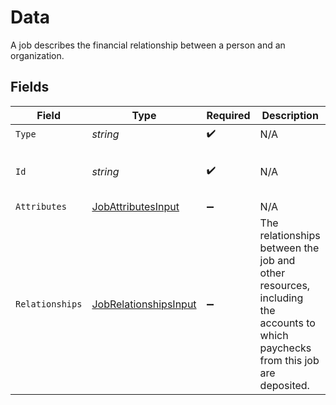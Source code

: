 # Data

A job describes the financial relationship between a person and an organization.


## Fields

| Field                                                                                                                         | Type                                                                                                                          | Required                                                                                                                      | Description                                                                                                                   | Example                                                                                                                       |
| ----------------------------------------------------------------------------------------------------------------------------- | ----------------------------------------------------------------------------------------------------------------------------- | ----------------------------------------------------------------------------------------------------------------------------- | ----------------------------------------------------------------------------------------------------------------------------- | ----------------------------------------------------------------------------------------------------------------------------- |
| `Type`                                                                                                                        | *string*                                                                                                                      | :heavy_check_mark:                                                                                                            | N/A                                                                                                                           |                                                                                                                               |
| `Id`                                                                                                                          | *string*                                                                                                                      | :heavy_check_mark:                                                                                                            | N/A                                                                                                                           | e9d84b0d-92ba-43c9-93bf-7c993313fa6f                                                                                          |
| `Attributes`                                                                                                                  | [JobAttributesInput](../../Models/Components/JobAttributesInput.md)                                                           | :heavy_minus_sign:                                                                                                            | N/A                                                                                                                           |                                                                                                                               |
| `Relationships`                                                                                                               | [JobRelationshipsInput](../../Models/Components/JobRelationshipsInput.md)                                                     | :heavy_minus_sign:                                                                                                            | The relationships between the job and other resources, including the accounts to which paychecks from this job are deposited. |                                                                                                                               |